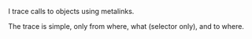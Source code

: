 I trace calls to objects using metalinks.

The trace is simple, only from where, what (selector only), and to where.